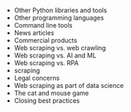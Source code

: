 - Other Python libraries and tools
- Other programming languages
- Command line tools
- News articles
- Commercial products
- Web scraping vs. web crawling
- Web scraping vs. AI and ML
- Web scraping vs. RPA
- <blank> scraping
- Legal concerns
- Web scraping as part of data science
- The cat and mouse game
- Closing best practices